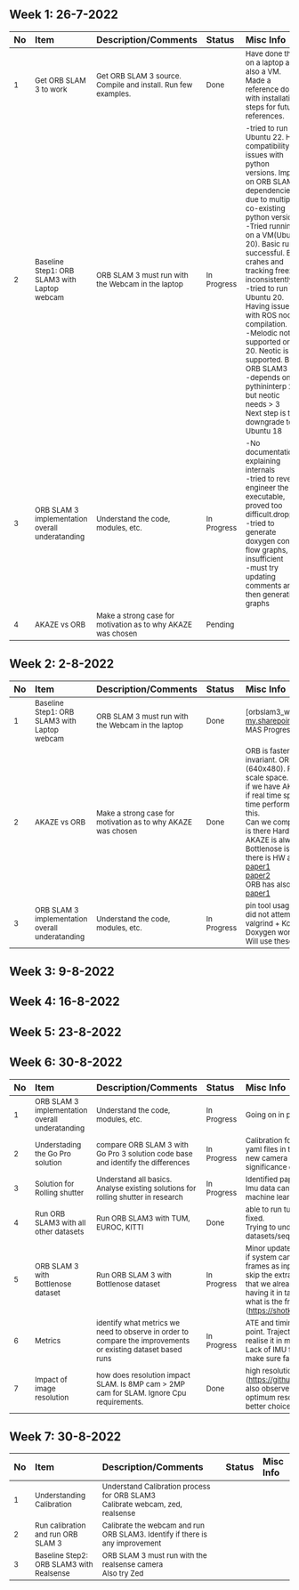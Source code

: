 Week 1: 26-7-2022
---
|No			|Item			|Description/Comments			|Status			|Misc Info|
| :--- |			:--- |			:--- |			:--- |			:--- |
|<font size=2>	1	</font>|	<font size=2>	Get ORB SLAM 3 to work	</font>|	<font size=2>	Get ORB SLAM 3 source. Compile and install. Run few examples.	</font>|	<font size=2>	Done	</font>|	<font size=2>	Have done this on a laptop and also a VM. Made a reference doc with installation steps for future references.	</font>|
|<font size=2>	2	</font>|	<font size=2>	Baseline Step1: ORB SLAM3 with Laptop webcam	</font>|	<font size=2>	ORB SLAM 3 must run with the Webcam in the laptop	</font>|	<font size=2>	In Progress	</font>|	<font size=2>	 -tried to run on Ubuntu 22. Had compatibility issues with python versions. Impact on ORB SLAM3 dependencies due to multiple co-existing python versions<br/>-Tried running on a VM(Ubuntu 20). Basic run successful. But crahes and tracking freezes inconsistently.<br/>-tried to run on Ubuntu 20. Having issues with ROS node compilation. <br/>-Melodic not supported on 20. Neotic is supported. But ORB SLAM3<br/>-depends on pythininterp 2.7 but neotic needs > 3<br/>Next step is to downgrade to Ubuntu 18	</font>|
|<font size=2>	3	</font>|	<font size=2>	ORB SLAM 3 implementation overall underatanding	</font>|	<font size=2>	Understand the code, modules, etc.	</font>|	<font size=2>	In Progress	</font>|	<font size=2>	 -No documentation explaining internals<br/>-tried to reverse engineer the executable, proved too difficult.dropped<br/>-tried to generate doxygen control flow graphs, but insufficient<br/>-must try updating comments and then generating graphs	</font>|
|<font size=2>	4	</font>|	<font size=2>	AKAZE vs ORB	</font>|	<font size=2>	Make a strong case for motivation as to why AKAZE was chosen	</font>|	<font size=2>	Pending	</font>|	<font size=2>		</font>|

Week 2: 2-8-2022
---
|No			|Item			|Description/Comments			|Status			|Misc Info|		
| :--- |			:--- |			:--- |			:--- |			:--- |		
|<font size=2>	1	</font>|	<font size=2>	Baseline Step1: ORB SLAM3 with Laptop webcam	</font>|	<font size=2>	ORB SLAM 3 must run with the Webcam in the laptop	</font>|	<font size=2>	Done	</font>|	<font size=2>	[orbslam3_webcam_run1.mkv](https://cmailcarletonca-my.sharepoint.com/:v:/r/personal/mohamedatia_cunet_carleton_ca/Documents/Sarat MAS Progress/orbslam3_webcam_run1.mkv?csf=1&web=1&e=S8wRyZ)	</font>|
|<font size=2>	2	</font>|	<font size=2>	AKAZE vs ORB	</font>|	<font size=2>	Make a strong case for motivation as to why AKAZE was chosen	</font>|	<font size=2>	Done	</font>|	<font size=2>	ORB is faster, but AKAZE is better - AKAZE has Better matching and is Scale invariant. ORB is not scale invariant. AKAZE performs well with low resolution images (640x480). Performance drops with higher resolution. Probably due to non linear scale space.<br/>if we have AKAZE working in real time , then even if there is ORB in HW acceleration, if real time speed is achieved, then AKAZE would be the winner. Bcos if I have real time performance doesn’t matter if it is few nanoseconds slower. But need proof for this.<br/>Can we compare HW based AKAZE with SW based ORB.<br/>is there Hardware based ORB that can be used for comparison<br/>AKAZE is always only preferred for low resolution and not for high resolution<br/>Bottlenose is HD camera, how do we justify this ?<br/>there is HW accelerated ORB. <br/>[paper1](https://ieeexplore.ieee.org/document/9651662) <br/> [paper2](https://upcommons.upc.edu/bitstream/handle/2117/176803/144679.pdf?sequence=1&isAllowed=y#:~:text=by%20Ra%C3%BAl%20TARANCO,an%20agent's%20location%20within%20it.) <br/> ORB has also improved by adding scale invariance.<br/>[paper1](https://dl.acm.org/doi/abs/10.1145/3297156.3297184)	</font>|
|<font size=2>	3	</font>|	<font size=2>	ORB SLAM 3 implementation overall underatanding	</font>|	<font size=2>	Understand the code, modules, etc.	</font>|	<font size=2>	In Progress	</font>|	<font size=2>	pin tool usage was challenging<br/> did not attempt clang llvm compilation<br/> valgrind + Kcachegrind worked to some extent.<br/>Doxygen worked to some extent<br/> Will use these two and proceed<br/> 	</font>|

Week 3: 9-8-2022														
---

Week 4: 16-8-2022														
---

Week 5: 23-8-2022														
---

Week 6: 30-8-2022														
---
|No			|Item			|Description/Comments			|Status			|Misc Info|		
| :--- |			:--- |			:--- |			:--- |			:--- |		
|<font size=2>	1	</font>|	<font size=2>	ORB SLAM 3 implementation overall underatanding	</font>|	<font size=2>	Understand the code, modules, etc.	</font>|	<font size=2>	In Progress	</font>|	<font size=2>	Going on in parallel as the examples are studied	</font>|
|<font size=2>	2	</font>|	<font size=2>	Understading the Go Pro solution	</font>|	<font size=2>	compare ORB SLAM 3 with Go Pro 3 solution code base and identify the differences	</font>|	<font size=2>	In Progress	</font>|	<font size=2>	Calibration for different go pro settings - all the new yaml files in the example folder<br/>new camera model- double sphere<br/>significance of this camera model is not clear.<br/>	</font>|
|<font size=2>	3	</font>|	<font size=2>	Solution for Rolling shutter	</font>|	<font size=2>	Understand all basics. Analyse existing solutions for rolling shutter in research	</font>|	<font size=2>	In Progress	</font>|	<font size=2>	Identified papers. Study in progress<br/>Imu data can be used<br/>machine learning can be used<br/>	</font>|
|<font size=2>	4	</font>|	<font size=2>	Run ORB SLAM3 with all other datasets	</font>|	<font size=2>	Run ORB SLAM3 with TUM, EUROC, KITTI	</font>|	<font size=2>	Done	</font>|	<font size=2>	able to run tum, euric, kitti. Issues in the code are fixed. <br/>Trying to understand if we can prefer any datasets/sequences.<br/>	</font>|
|<font size=2>	5	</font>|	<font size=2>	ORB SLAM 3 with Bottlenose dataset	</font>|	<font size=2>	Run ORB SLAM 3 with Bottlenose dataset	</font>|	<font size=2>	In Progress	</font>|	<font size=2>	Minor updates needed in the dataset provided.<br/>if system can take frames as input, giving key frames as input must be possible, we might need to skip the extraction part and feed the keyframe data that we already have. Not sure if this is needed. Just having it in task backlog<br/>what is the frame rate, shutter speed (https://shotkit.com/what-is-shutter-speed/)?	</font>|
|<font size=2>	6	</font>|	<font size=2>	Metrics	</font>|	<font size=2>	identify what metrics we need to observe in order to compare the improvements or existing dataset based runs	</font>|	<font size=2>	In Progress	</font>|	<font size=2>	ATE and timing. Timing can be captured from any point. Trajectory is saved as text file, but how to realise it in map and how to compare is not clear. <br/>Lack of IMU for us, this will impact ATE. Need to make sure fair comparison done.	</font>|
|<font size=2>	7	</font>|	<font size=2>	Impact of image resolution	</font>|	<font size=2>	how does resolution impact SLAM. Is 8MP cam > 2MP cam for SLAM. Ignore Cpu requirements.	</font>|	<font size=2>	Done	</font>|	<font size=2>	high resolution impacts real time performance<br/>(https://github.com/raulmur/ORB_SLAM2/issues/35)<br/>also observe that they resize images in examples optimum resolution, optimum number of features is better choice for real time performance	</font>|

Week 7: 30-8-2022														
---
|No			|Item			|Description/Comments			|Status			|Misc Info|		
| :--- |			:--- |			:--- |			:--- |			:--- |		
|<font size=2>	1	</font>|	<font size=2>	Understanding Calibration	</font>|	<font size=2>	Understand Calibration process for ORB SLAM3<br/>Calibrate webcam, zed, realsense	</font>|	<font size=2>		</font>|	<font size=2>		</font>|
|<font size=2>	2	</font>|	<font size=2>	Run calibration and run ORB SLAM 3	</font>|	<font size=2>	Calibrate the webcam and run ORB SLAM3. Identify if there is any improvement	</font>|	<font size=2>		</font>|	<font size=2>		</font>|
|<font size=2>	3	</font>|	<font size=2>	Baseline Step2: ORB SLAM3 with Realsense	</font>|	<font size=2>	ORB SLAM 3 must run with the realsense camera<br/>Also try Zed	</font>|	<font size=2>		</font>|	<font size=2>		</font>|
